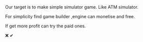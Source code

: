
Our target is to make simple simulator game. Like ATM simulator.

For simplicity find game builder ,engine can monetise and free.

If get more profit can try the paid ones.

❌ ✔
